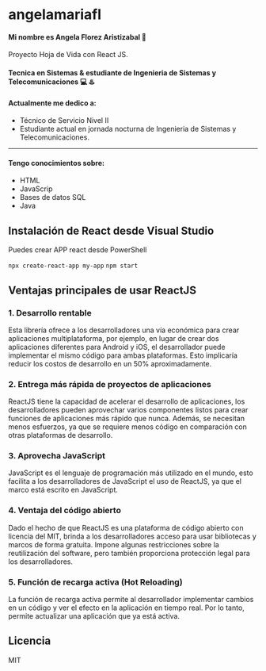 # angelamariafl

#### Mi nombre es Angela Florez Aristizabal 👋
Proyecto Hoja de Vida con React JS.

#### Tecnica en Sistemas & estudiante de Ingenieria de Sistemas y Telecomunicaciones 💻 ♨️

#### Actualmente me dedico a:


- Técnico de Servicio Nivel II
- Estudiante actual en jornada nocturna de Ingenieria de Sistemas y Telecomunicaciones.
___

#### Tengo conocimientos sobre:

 - HTML
 - JavaScrip
 - Bases de datos SQL
 - Java

## Instalación de React desde Visual Studio

Puedes crear APP react desde PowerShell

`npx create-react-app my-app`
`npm start`

## Ventajas principales de usar ReactJS

### 1. Desarrollo rentable
Esta librería ofrece a los desarrolladores una vía económica para crear aplicaciones multiplataforma, por ejemplo, en lugar de crear dos aplicaciones diferentes para Android y iOS, el desarrollador puede implementar el mismo código para ambas plataformas. Esto implicaría reducir los costos de desarrollo en un 50% aproximadamente.

### 2. Entrega más rápida de proyectos de aplicaciones
ReactJS tiene la capacidad de acelerar el desarrollo de aplicaciones, los desarrolladores pueden aprovechar varios componentes listos para crear funciones de aplicaciones más rápido que nunca. Además, se necesitan menos esfuerzos, ya que se requiere menos código en comparación con otras plataformas de desarrollo. 

### 3. Aprovecha JavaScript
JavaScript es el lenguaje de programación más utilizado en el mundo, esto facilita a los desarrolladores de JavaScript el uso de ReactJS, ya que el marco está escrito en JavaScript. 

### 4. Ventaja del código abierto
Dado el hecho de que ReactJS es una plataforma de código abierto con licencia del MIT, brinda a los desarrolladores acceso para usar bibliotecas y marcos de forma gratuita. Impone algunas restricciones sobre la reutilización del software, pero también proporciona protección legal para los desarrolladores.   

### 5. Función de recarga activa (Hot Reloading)
La función de recarga activa permite al desarrollador implementar cambios en un código y ver el efecto en la aplicación en tiempo real. Por lo tanto, permite actualizar una aplicación que ya está activa.  


## Licencia

MIT

